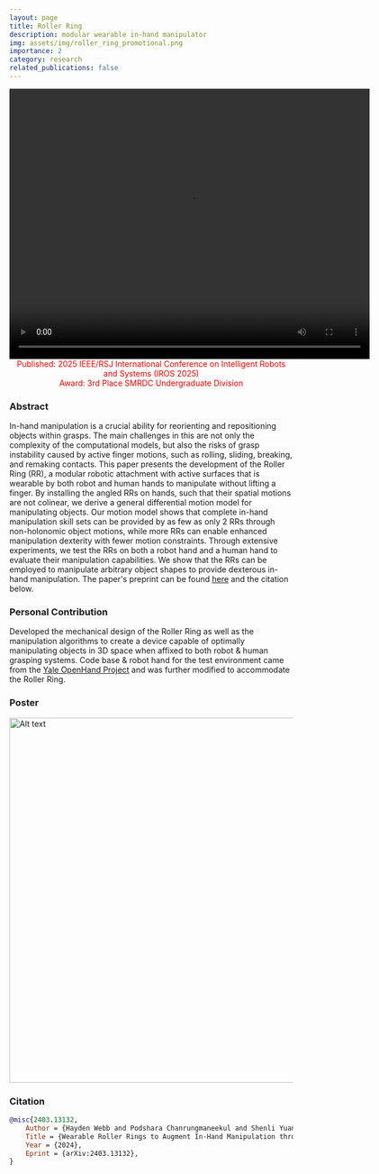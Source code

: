 ```yaml
---
layout: page
title: Roller Ring
description: modular wearable in-hand manipulator
img: assets/img/roller_ring_promotional.png
importance: 2
category: research
related_publications: false
---
```


<div style="text-align: center;">
  <video width="640" height="480" controls>
    <source src="/assets/video/roller_ring_video.mp4" type="video/mp4">
  </video>
</div>

<div style="text-align: center;">
  <span style="color: red; font-weight: normal;"> Published: 2025 IEEE/RSJ International Conference on Intelligent Robots and Systems (IROS 2025)</span>
</div>
<div style="text-align: center;">
  <span style="color: red; font-weight: normal;">Award: 3rd Place SMRDC Undergraduate Division</span>
</div> 

### Abstract

In-hand manipulation is a crucial ability for reorienting and repositioning objects within grasps. The main challenges in this are not only the complexity of the computational models, but also the risks of grasp instability caused by active finger motions, such as rolling, sliding, breaking, and remaking contacts. This paper presents the development of the Roller Ring (RR), a modular robotic attachment with active surfaces that is wearable by both robot and human hands to manipulate without lifting a finger. By installing the angled RRs on hands, such that their spatial motions are not colinear, we derive a general differential motion model for manipulating objects. Our motion model shows that complete in-hand manipulation skill sets can be provided by as few as only 2 RRs through non-holonomic object motions, while more RRs can enable enhanced manipulation dexterity with fewer motion constraints. Through extensive experiments, we test the RRs on both a robot hand and a human hand to evaluate their manipulation capabilities. We show that the RRs can be employed to manipulate arbitrary object shapes to provide dexterous in-hand manipulation. The paper's preprint can be found [here](https://arxiv.org/abs/2403.13132) and the citation below.


### Personal Contribution

Developed the mechanical design of the Roller Ring as well as the manipulation algorithms to create a device capable of optimally manipulating objects in 3D space when affixed to both robot & human grasping systems. Code base & robot hand for the test environment came from the [Yale OpenHand Project](https://www.eng.yale.edu/grablab/openhand/) and was further modified to accommodate the Roller Ring. <br>

### Poster

<img title="Roller Ring Poster" alt="Alt text" src="/assets/img/Roller_Ring_Poster_[site].png" width="864" height = "648">

### Citation

```bibtex
@misc{2403.13132,
    Author = {Hayden Webb and Podshara Chanrungmaneekul and Shenli Yuan and Kaiyu Hang},
    Title = {Wearable Roller Rings to Augment In-Hand Manipulation through Active Surfaces},
    Year = {2024},
    Eprint = {arXiv:2403.13132},
}
```